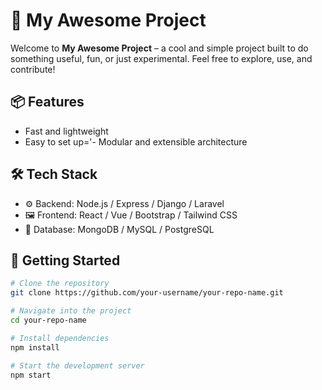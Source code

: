 # 🚀 My Awesome Project

Welcome to **My Awesome Project** – a cool and simple project built to do something useful, fun, or just experimental. Feel free to explore, use, and contribute!

## 📦 Features

- Fast and lightweight
- Easy to set up='- Modular and extensible architecture

## 🛠️ Tech Stack

- ⚙️ Backend: Node.js / Express / Django / Laravel
- 🖼️ Frontend: React / Vue / Bootstrap / Tailwind CSS
- 💾 Database: MongoDB / MySQL / PostgreSQL

## 🚀 Getting Started

```bash
# Clone the repository
git clone https://github.com/your-username/your-repo-name.git

# Navigate into the project
cd your-repo-name

# Install dependencies
npm install

# Start the development server
npm start
